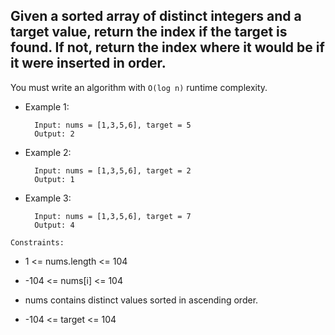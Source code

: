 ## Given a sorted array of distinct integers and a target value, return the index if the target is found. If not, return the index where it would be if it were inserted in order.

You must write an algorithm with `O(log n)` runtime complexity.

- Example 1:

        Input: nums = [1,3,5,6], target = 5
        Output: 2

- Example 2:

        Input: nums = [1,3,5,6], target = 2
        Output: 1

- Example 3:

        Input: nums = [1,3,5,6], target = 7
        Output: 4

`Constraints:`

- 1 <= nums.length <= 104

- -104 <= nums[i] <= 104

- nums contains distinct values sorted in ascending order.

- -104 <= target <= 104
